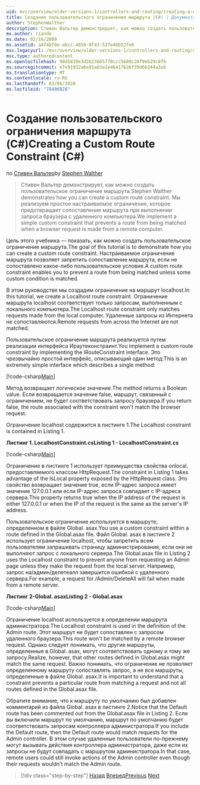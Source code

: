 ```yaml
---
uid: mvc/overview/older-versions-1/controllers-and-routing/creating-a-custom-route-constraint-cs
title: Создание пользовательского ограничения маршрута (C#) | Документация Майкрософт
author: StephenWalther
description: Стивен Вальтер демонстрирует, как можно создать пользовательское ограничение маршрута. Мы реализуем простое пользовательское ограничение, которое не дает возможность сопоставлять маршрут w...
ms.author: riande
ms.date: 02/16/2009
ms.assetid: a4f4bf4e-abcc-4650-8f43-527e48b52fe6
msc.legacyurl: /mvc/overview/older-versions-1/controllers-and-routing/creating-a-custom-route-constraint-cs
msc.type: authoredcontent
ms.openlocfilehash: 98d5839e3d2623665770ccc5689c28f9eb29c8f6
ms.sourcegitcommit: e7e91932a6e91a63e2e46417626f39d6b244a3ab
ms.translationtype: MT
ms.contentlocale: ru-RU
ms.lasthandoff: 03/06/2020
ms.locfileid: "78486828"
---
```

# <a name="creating-a-custom-route-constraint-c"></a><span data-ttu-id="9dc6f-104">Создание пользовательского ограничения маршрута (C#)</span><span class="sxs-lookup"><span data-stu-id="9dc6f-104">Creating a Custom Route Constraint (C#)</span></span>

<span data-ttu-id="9dc6f-105">по [Стивен Вальтер](https://github.com/StephenWalther)</span><span class="sxs-lookup"><span data-stu-id="9dc6f-105">by [Stephen Walther](https://github.com/StephenWalther)</span></span>

> <span data-ttu-id="9dc6f-106">Стивен Вальтер демонстрирует, как можно создать пользовательское ограничение маршрута.</span><span class="sxs-lookup"><span data-stu-id="9dc6f-106">Stephen Walther demonstrates how you can create a custom route constraint.</span></span> <span data-ttu-id="9dc6f-107">Мы реализуем простое настраиваемое ограничение, которое предотвращает сопоставление маршрута при выполнении запроса браузера с удаленного компьютера.</span><span class="sxs-lookup"><span data-stu-id="9dc6f-107">We implement a simple custom constraint that prevents a route from being matched when a browser request is made from a remote computer.</span></span>

<span data-ttu-id="9dc6f-108">Цель этого учебника — показать, как можно создать пользовательское ограничение маршрута.</span><span class="sxs-lookup"><span data-stu-id="9dc6f-108">The goal of this tutorial is to demonstrate how you can create a custom route constraint.</span></span> <span data-ttu-id="9dc6f-109">Настраиваемое ограничение маршрута позволяет запретить сопоставление маршрута, если не сопоставлено какое-либо пользовательское условие.</span><span class="sxs-lookup"><span data-stu-id="9dc6f-109">A custom route constraint enables you to prevent a route from being matched unless some custom condition is matched.</span></span>

<span data-ttu-id="9dc6f-110">В этом руководстве мы создадим ограничение на маршрут localhost.</span><span class="sxs-lookup"><span data-stu-id="9dc6f-110">In this tutorial, we create a Localhost route constraint.</span></span> <span data-ttu-id="9dc6f-111">Ограничение маршрута localhost соответствует только запросам, выполненным с локального компьютера.</span><span class="sxs-lookup"><span data-stu-id="9dc6f-111">The Localhost route constraint only matches requests made from the local computer.</span></span> <span data-ttu-id="9dc6f-112">Удаленные запросы из Интернета не сопоставляются.</span><span class="sxs-lookup"><span data-stu-id="9dc6f-112">Remote requests from across the Internet are not matched.</span></span>

<span data-ttu-id="9dc6f-113">Пользовательское ограничение маршрута реализуется путем реализации интерфейса Ираутеконстраинт.</span><span class="sxs-lookup"><span data-stu-id="9dc6f-113">You implement a custom route constraint by implementing the IRouteConstraint interface.</span></span> <span data-ttu-id="9dc6f-114">Это чрезвычайно простой интерфейс, описывающий один метод:</span><span class="sxs-lookup"><span data-stu-id="9dc6f-114">This is an extremely simple interface which describes a single method:</span></span>

[!code-csharp[Main](creating-a-custom-route-constraint-cs/samples/sample1.cs)]

<span data-ttu-id="9dc6f-115">Метод возвращает логическое значение.</span><span class="sxs-lookup"><span data-stu-id="9dc6f-115">The method returns a Boolean value.</span></span> <span data-ttu-id="9dc6f-116">Если возвращается значение false, маршрут, связанный с ограничением, не будет соответствовать запросу браузера.</span><span class="sxs-lookup"><span data-stu-id="9dc6f-116">If you return false, the route associated with the constraint won't match the browser request.</span></span>

<span data-ttu-id="9dc6f-117">Ограничение localhost содержится в листинге 1.</span><span class="sxs-lookup"><span data-stu-id="9dc6f-117">The Localhost constraint is contained in Listing 1.</span></span>

<span data-ttu-id="9dc6f-118">**Листинг 1. LocalhostConstraint.cs**</span><span class="sxs-lookup"><span data-stu-id="9dc6f-118">**Listing 1 - LocalhostConstraint.cs**</span></span>

[!code-csharp[Main](creating-a-custom-route-constraint-cs/samples/sample2.cs)]

<span data-ttu-id="9dc6f-119">Ограничение в листинге 1 использует преимущества свойства onlocal, предоставляемого классом HttpRequest.</span><span class="sxs-lookup"><span data-stu-id="9dc6f-119">The constraint in Listing 1 takes advantage of the IsLocal property exposed by the HttpRequest class.</span></span> <span data-ttu-id="9dc6f-120">Это свойство возвращает значение true, если IP-адрес запроса имеет значение 127.0.0.1 или если IP-адрес запроса совпадает с IP-адреса сервера.</span><span class="sxs-lookup"><span data-stu-id="9dc6f-120">This property returns true when the IP address of the request is either 127.0.0.1 or when the IP of the request is the same as the server's IP address.</span></span>

<span data-ttu-id="9dc6f-121">Пользовательское ограничение используется в маршруте, определенном в файле Global. asax.</span><span class="sxs-lookup"><span data-stu-id="9dc6f-121">You use a custom constraint within a route defined in the Global.asax file.</span></span> <span data-ttu-id="9dc6f-122">Файл Global. asax в листинге 2 использует ограничение localhost, чтобы запретить всем пользователям запрашивать страницу администрирования, если они не выполняют запрос с локального сервера.</span><span class="sxs-lookup"><span data-stu-id="9dc6f-122">The Global.asax file in Listing 2 uses the Localhost constraint to prevent anyone from requesting an Admin page unless they make the request from the local server.</span></span> <span data-ttu-id="9dc6f-123">Например, запрос на/админ/делетеалл завершится ошибкой с удаленного сервера.</span><span class="sxs-lookup"><span data-stu-id="9dc6f-123">For example, a request for /Admin/DeleteAll will fail when made from a remote server.</span></span>

<span data-ttu-id="9dc6f-124">**Листинг 2-Global. asax**</span><span class="sxs-lookup"><span data-stu-id="9dc6f-124">**Listing 2 - Global.asax**</span></span>

[!code-csharp[Main](creating-a-custom-route-constraint-cs/samples/sample3.cs)]

<span data-ttu-id="9dc6f-125">Ограничение localhost используется в определении маршрута администратора.</span><span class="sxs-lookup"><span data-stu-id="9dc6f-125">The Localhost constraint is used in the definition of the Admin route.</span></span> <span data-ttu-id="9dc6f-126">Этот маршрут не будет сопоставлен с запросом удаленного браузера.</span><span class="sxs-lookup"><span data-stu-id="9dc6f-126">This route won't be matched by a remote browser request.</span></span> <span data-ttu-id="9dc6f-127">Однако следует понимать, что другие маршруты, определенные в Global. asax, могут соответствовать одному и тому же запросу.</span><span class="sxs-lookup"><span data-stu-id="9dc6f-127">Realize, however, that other routes defined in Global.asax might match the same request.</span></span> <span data-ttu-id="9dc6f-128">Важно понимать, что ограничение не позволяет определенному маршруту сопоставлять запрос, а не все маршруты, определенные в файле Global. asax.</span><span class="sxs-lookup"><span data-stu-id="9dc6f-128">It is important to understand that a constraint prevents a particular route from matching a request and not all routes defined in the Global.asax file.</span></span>

<span data-ttu-id="9dc6f-129">Обратите внимание, что к маршруту по умолчанию был добавлен комментарий из файла Global. asax в листинге 2.</span><span class="sxs-lookup"><span data-stu-id="9dc6f-129">Notice that the Default route has been commented out from the Global.asax file in Listing 2.</span></span> <span data-ttu-id="9dc6f-130">Если вы включили маршрут по умолчанию, маршрут по умолчанию будет соответствовать запросам контроллера администратора.</span><span class="sxs-lookup"><span data-stu-id="9dc6f-130">If you include the Default route, then the Default route would match requests for the Admin controller.</span></span> <span data-ttu-id="9dc6f-131">В этом случае удаленные пользователи по-прежнему могут вызывать действия контроллера администратора, даже если их запросы не будут совпадать с маршрутом администратора.</span><span class="sxs-lookup"><span data-stu-id="9dc6f-131">In that case, remote users could still invoke actions of the Admin controller even though their requests wouldn't match the Admin route.</span></span>

> [!div class="step-by-step"]
> <span data-ttu-id="9dc6f-132">[Назад](creating-a-route-constraint-cs.md)
> [Вперед](asp-net-mvc-controller-overview-vb.md)</span><span class="sxs-lookup"><span data-stu-id="9dc6f-132">[Previous](creating-a-route-constraint-cs.md)
[Next](asp-net-mvc-controller-overview-vb.md)</span></span>
